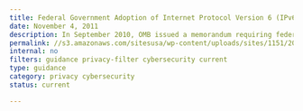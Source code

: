 ```yaml
---
title: Federal Government Adoption of Internet Protocol Version 6 (IPv6) FAQs (2011)
date: November 4, 2011
description: In September 2010, OMB issued a memorandum requiring federal agencies to operationally deploy native Internet Protocol Version 6 (IPv6) for public Internet servers and internal applications that communicate with public servers.
permalink: //s3.amazonaws.com/sitesusa/wp-content/uploads/sites/1151/2016/10/IPv6-FAQ-11-4-2011.pdf
internal: no
filters: guidance privacy-filter cybersecurity current
type: guidance
category: privacy cybersecurity
status: current

---
```

